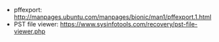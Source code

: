 * pffexport: http://manpages.ubuntu.com/manpages/bionic/man1/pffexport.1.html
* PST file viewer: https://www.sysinfotools.com/recovery/pst-file-viewer.php
